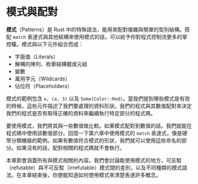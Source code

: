 # 模式與配對

**模式**（Patterns）是 Rust 中的特殊語法，能用來配對複雜與簡單的型別結構。搭配 `match` 表達式與其他結構來使用模式的話，可以給予你對程式控制流更多的掌控權。模式與以下元件組合而成：

* 字面值（Literals）
* 解構的陣列、枚舉結構體或元組
* 變數
* 萬用字元（Wildcards）
* 佔位符（Placeholders）

模式的範例包含 `x`、`(a, 3)` 以及 `Some(Color::Red)`。當我們提到哪些模式是有效的時候，這些元件描述了我們要處理的資料形狀。我們的程式與其數值配對來決定我們的程式是否有取得正確的資料來繼續執行特定部分的程式碼。

要使用模式，我們將其與一些數值做比較。如果模式配對到數值的話，我們就能在程式碼中使用該數值部分。回憶一下第六章中使用模式的 `match` 表達式，像是硬幣分類機器的範例。如果有數值符合模式的形狀，我們就可以使用這些命名的部分。如果沒有的話，配對相關的程式碼就不會執行。

本章節會涵蓋所有與模式相關的內容。我們會討論能使用模式的地方，可反駁（refutable）與不可反駁（irrefutable）模式間的差別，以及不同種類的模式語法。在本章結束後，你便能知道如何使用模式來清楚表達許多概念。
